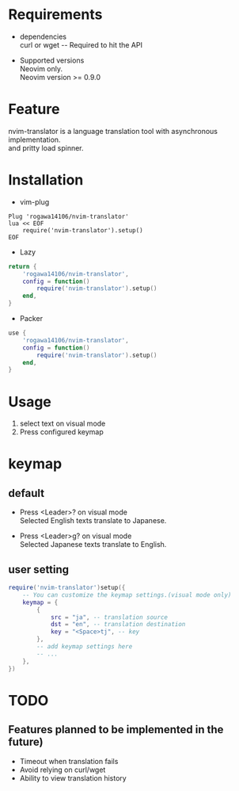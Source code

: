 # Requirements
* dependencies  
curl or wget -- Required to hit the API  

* Supported versions  
Neovim only.  
Neovim version >= 0.9.0  

# Feature
nvim-translator is a language translation tool with asynchronous implementation.  
and pritty load spinner.  

# Installation
* vim-plug  

``` vim
Plug 'rogawa14106/nvim-translator'
lua << EOF
    require('nvim-translator').setup()
EOF
```

* Lazy  

``` lua
return {
    'rogawa14106/nvim-translator',
    config = function()
        require('nvim-translator').setup()
    end,
}
```

* Packer  

``` lua
use {
    'rogawa14106/nvim-translator',
    config = function()
        require('nvim-translator').setup()
    end,
}
```

# Usage
1. select text on visual mode  
2. Press configured keymap

# keymap
## default
* Press \<Leader\>? on visual mode  
Selected English texts translate to Japanese.  

* Press \<Leader\>g? on visual mode  
Selected Japanese texts translate to English.  

## user setting

``` lua
require('nvim-translator')setup({
    -- You can customize the keymap settings.(visual mode only)
    keymap = {
        {
            src = "ja", -- translation source
            dst = "en", -- translation destination
            key = "<Space>tj", -- key
        },
        -- add keymap settings here
        -- ...
    },
})
```

# TODO
## Features planned to be implemented in the future)
* Timeout when translation fails
* Avoid relying on curl/wget  
* Ability to view translation history  

